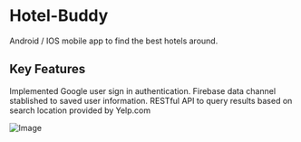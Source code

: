 # Hotel-Buddy
Android / IOS mobile app to find the best hotels around. 

## Key Features 
Implemented Google user sign in authentication.
Firebase data channel stablished to saved user information. 
RESTful API to query results based on search location provided by Yelp.com 

![Image](https://github.com/developmentsmn/Hotel-Buddy/blob/master/examplePics/exampleGoogleUser.png)

